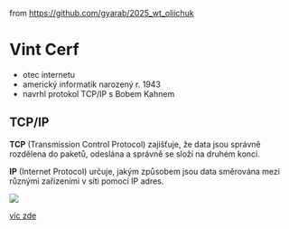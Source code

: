 from <https://github.com/gyarab/2025_wt_oliichuk>

# Vint Cerf 
- otec internetu
- americký informatik narozený r. 1943
- navrhl protokol TCP/IP s Bobem Kahnem
## TCP/IP
**TCP** (Transmission Control Protocol) zajišťuje, že data jsou správně rozdělena do paketů, odeslána a správně se složí na druhém konci.

**IP** (Internet Protocol) určuje, jakým způsobem jsou data směrována mezi různými zařízeními v síti pomocí IP adres.

![](https://upload.wikimedia.org/wikipedia/commons/thumb/b/bb/Vint_Cerf_-_2010.jpg/250px-Vint_Cerf_-_2010.jpg)

[víc zde](https://en.wikipedia.org/wiki/Vint_Cerf)

